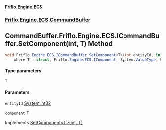 #### [Friflo.Engine.ECS](index.md 'index')
### [Friflo.Engine.ECS](Friflo.Engine.ECS.md 'Friflo.Engine.ECS').[CommandBuffer](CommandBuffer.md 'Friflo.Engine.ECS.CommandBuffer')

## CommandBuffer.Friflo.Engine.ECS.ICommandBuffer.SetComponent<T>(int, T) Method

```csharp
void Friflo.Engine.ECS.ICommandBuffer.SetComponent<T>(int entityId, in T component)
    where T : struct, Friflo.Engine.ECS.IComponent, System.ValueType, System.ValueType;
```
#### Type parameters

<a name='Friflo.Engine.ECS.CommandBuffer.Friflo.Engine.ECS.ICommandBuffer.SetComponent_T_(int,T).T'></a>

`T`
#### Parameters

<a name='Friflo.Engine.ECS.CommandBuffer.Friflo.Engine.ECS.ICommandBuffer.SetComponent_T_(int,T).entityId'></a>

`entityId` [System.Int32](https://docs.microsoft.com/en-us/dotnet/api/System.Int32 'System.Int32')

<a name='Friflo.Engine.ECS.CommandBuffer.Friflo.Engine.ECS.ICommandBuffer.SetComponent_T_(int,T).component'></a>

`component` [T](CommandBuffer.Friflo.Engine.ECS.ICommandBuffer.SetComponent_T_(int,T).md#Friflo.Engine.ECS.CommandBuffer.Friflo.Engine.ECS.ICommandBuffer.SetComponent_T_(int,T).T 'Friflo.Engine.ECS.CommandBuffer.Friflo.Engine.ECS.ICommandBuffer.SetComponent<T>(int, T).T')

Implements [SetComponent&lt;T&gt;(int, T)](ICommandBuffer.SetComponent_T_(int,T).md 'Friflo.Engine.ECS.ICommandBuffer.SetComponent<T>(int, T)')